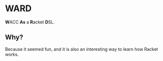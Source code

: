 # WARD

**W**ACC **As** a **R**acket **D**SL.

## Why?

Because it seemed fun, and it is also an interesting way to learn how Racket works.
